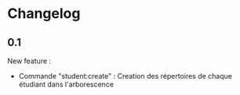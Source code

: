 # Changelog

## 0.1
New feature :
* Commande "student:create" : Creation des répertoires de chaque étudiant dans l'arborescence